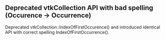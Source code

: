 ## Deprecated vtkCollection API with bad spelling (Occurence -> Occurrence)

Deprecated vtkCollection::IndexOfFirstOccurence() and introduced identical API with correct spelling IndexOfFirstOccurrence().

